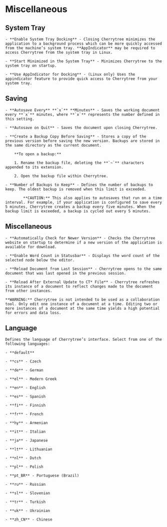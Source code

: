 
# Miscellaneous


 ## System Tray

	- **Enable System Tray Docking** - Closing Cherrytree minimizes the application to a background process which can be more quickly accessed from the machine’s system tray. **AppIndicator** may be required to access Cherrytree from the system tray in Linux.

	- **Start Minimized in the System Tray** - Minimizes Cherrytree to the system tray on startup.

	- **Use AppIndicator for Docking** - (Linux only) Uses the appindicator feature to provide quick access to Cherrytree from your system tray.

 ## Saving

	- **Autosave Every** **`x`** **Minutes** - Saves the working document every **`x`** minutes, where **`x`** represents the number defined in this setting.

	- **Autosave on Quit** - Saves the document upon closing Cherrytree.

	- **Create a Backup Copy Before Saving** - Stores a copy of the previous version before saving the new version. Backups are stored in the same directory as the current document.
	
		**To open a backup:**
	
		1. Rename the backup file, deleting the **`~`** characters appended to its extension.

		2. Open the backup file within Cherrytree.

	- **Number of Backups to Keep** - Defines the number of backups to keep. The oldest backup is removed when this limit is exceeded.

			**CAUTION:** This also applies to autosaves that run on a time interval. For example, if your application is configured to save every 5 minutes, Cherrytree creates a backup every five minutes. When the backup limit is exceeded, a backup is cycled out every 5 minutes.

 ## Miscellaneous

	- **Automatically Check for Newer Version** - Checks the Cherrytree website on startup to determine if a new version of the application is available for download.

	- **Enable Word Count in Statusbar** - Displays the word count of the selected node below the editor.

	- **Reload Document from Last Session** - Cherrytree opens to the same document that was last opened in the previous session.

	- **Reload After External Update to CT* File** - Cherrytree refreshes its instance of a document to reflect changes made to the document from other instances.

	**WARNING:** Cherrytree is not intended to be used as a collaboration tool. Only edit one instance of a document at a time. Editing two or more instances of a document at the same time yields a high potential for errors and data loss.

 ## Language

	Defines the language of Cherrytree’s interface. Select from one of the following languages:
	
	- **default**

	- **cs** - Czech

	- **de** - German

	- **el** - Modern Greek

	- **en** - English

	- **es** - Spanish

	- **fi** - Finnish

	- **fr** - French

	- **hy** - Armenian

	- **it** - Italian

	- **ja** - Japanese

	- **lt** - Lithuanian

	- **nl** - Dutch

	- **pl** - Polish

	- **pt_BR** - Portuguese (Brazil)

	- **ru** - Russian

	- **sl** - Slovenian

	- **tr** - Turkish

	- **uk** - Ukrainian

	- **zh_CN** - Chinese
